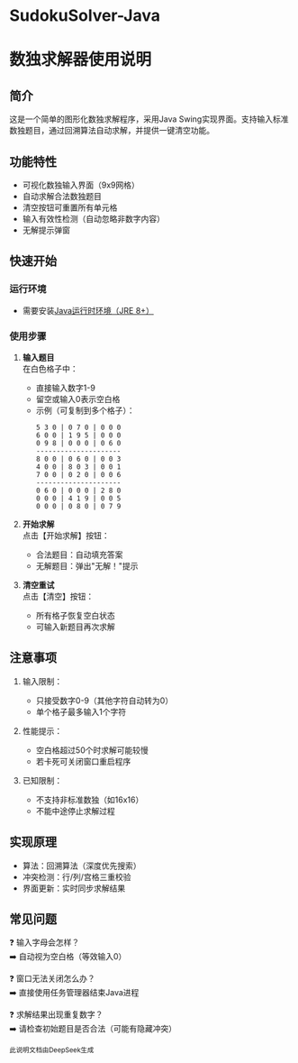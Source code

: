 # SudokuSolver-Java
# 数独求解器使用说明

## 简介
这是一个简单的图形化数独求解程序，采用Java Swing实现界面。支持输入标准数独题目，通过回溯算法自动求解，并提供一键清空功能。

## 功能特性
-  可视化数独输入界面（9x9网格）
-  自动求解合法数独题目
-  清空按钮可重置所有单元格
-  输入有效性检测（自动忽略非数字内容）
-  无解提示弹窗

## 快速开始
### 运行环境
- 需要安装[Java运行时环境（JRE 8+）](https://www.java.com/)

### 使用步骤
1. **输入题目**  
   在白色格子中：
   - 直接输入数字1-9
   - 留空或输入0表示空白格
   - 示例（可复制到多个格子）：
     ```
     5 3 0 | 0 7 0 | 0 0 0
     6 0 0 | 1 9 5 | 0 0 0
     0 9 8 | 0 0 0 | 0 6 0
     ---------------------
     8 0 0 | 0 6 0 | 0 0 3
     4 0 0 | 8 0 3 | 0 0 1
     7 0 0 | 0 2 0 | 0 0 6
     ---------------------
     0 6 0 | 0 0 0 | 2 8 0
     0 0 0 | 4 1 9 | 0 0 5
     0 0 0 | 0 8 0 | 0 7 9
     ```

2. **开始求解**  
   点击【开始求解】按钮：
   - 合法题目：自动填充答案
   - 无解题目：弹出"无解！"提示

3. **清空重试**  
   点击【清空】按钮：
   - 所有格子恢复空白状态
   - 可输入新题目再次求解

## 注意事项
1. 输入限制：
   - 只接受数字0-9（其他字符自动转为0）
   - 单个格子最多输入1个字符

2. 性能提示：
   - 空白格超过50个时求解可能较慢
   - 若卡死可关闭窗口重启程序

3. 已知限制：
   - 不支持非标准数独（如16x16）
   - 不能中途停止求解过程

## 实现原理
- 算法：回溯算法（深度优先搜索）
- 冲突检测：行/列/宫格三重校验
- 界面更新：实时同步求解结果

## 常见问题
❓ 输入字母会怎样？  
➡️ 自动视为空白格（等效输入0）

❓ 窗口无法关闭怎么办？  
➡️ 直接使用任务管理器结束Java进程

❓ 求解结果出现重复数字？  
➡️ 请检查初始题目是否合法（可能有隐藏冲突）

<sup>此说明文档由DeepSeek生成</sup>
